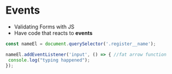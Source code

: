 # Events

- Validating Forms with JS
- Have code that reacts to **events**

```js
const nameEl = document.querySelector('.register__name');

nameEl.addEventListener('input', () => { //fat arrow function
 console.log("typing happened");
});
```
